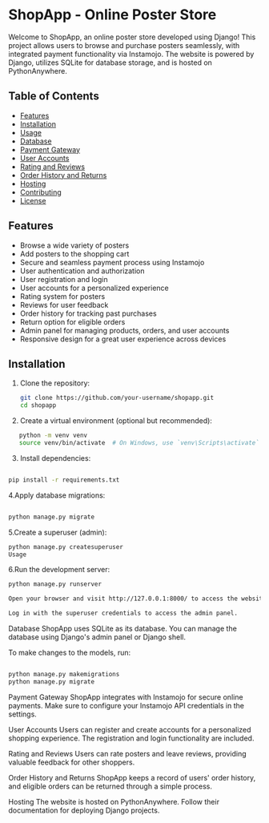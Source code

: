 
# ShopApp - Online Poster Store

Welcome to ShopApp, an online poster store developed using Django! This project allows users to browse and purchase posters seamlessly, with integrated payment functionality via Instamojo. The website is powered by Django, utilizes SQLite for database storage, and is hosted on PythonAnywhere.

## Table of Contents
- [Features](#features)
- [Installation](#installation)
- [Usage](#usage)
- [Database](#database)
- [Payment Gateway](#payment-gateway)
- [User Accounts](#user-accounts)
- [Rating and Reviews](#rating-and-reviews)
- [Order History and Returns](#order-history-and-returns)
- [Hosting](#hosting)
- [Contributing](#contributing)
- [License](#license)

## Features
- Browse a wide variety of posters
- Add posters to the shopping cart
- Secure and seamless payment process using Instamojo
- User authentication and authorization
- User registration and login
- User accounts for a personalized experience
- Rating system for posters
- Reviews for user feedback
- Order history for tracking past purchases
- Return option for eligible orders
- Admin panel for managing products, orders, and user accounts
- Responsive design for a great user experience across devices

## Installation
1. Clone the repository:
   ```bash
   git clone https://github.com/your-username/shopapp.git
   cd shopapp
   
2. Create a virtual environment (optional but recommended):

```bash
   python -m venv venv
   source venv/bin/activate  # On Windows, use `venv\Scripts\activate`
```
3. Install dependencies:

```bash

pip install -r requirements.txt
```
4.Apply database migrations:

```bash

python manage.py migrate
```
5.Create a superuser (admin):

```bash
python manage.py createsuperuser
Usage
```
6.Run the development server:

```bash
python manage.py runserver

Open your browser and visit http://127.0.0.1:8000/ to access the website.

Log in with the superuser credentials to access the admin panel.
```
Database
ShopApp uses SQLite as its database. You can manage the database using Django's admin panel or Django shell.

To make changes to the models, run:

```bash

python manage.py makemigrations
python manage.py migrate
```
Payment Gateway
ShopApp integrates with Instamojo for secure online payments. Make sure to configure your Instamojo API credentials in the settings.

User Accounts
Users can register and create accounts for a personalized shopping experience. The registration and login functionality are included.

Rating and Reviews
Users can rate posters and leave reviews, providing valuable feedback for other shoppers.

Order History and Returns
ShopApp keeps a record of users' order history, and eligible orders can be returned through a simple process.

Hosting
The website is hosted on PythonAnywhere. Follow their documentation for deploying Django projects.
